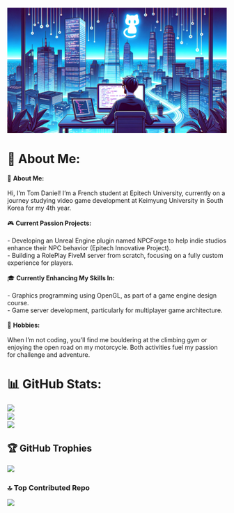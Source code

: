 ![Header Image](./HeaderImage.png)

# 💫 About Me:
🎤 **About Me:**<br><br>Hi, I’m Tom Daniel! I’m a French student at Epitech University, currently on a journey studying video game development at Keimyung University in South Korea for my 4th year.<br><br>🎮 **Current Passion Projects:**<br><br>- Developing an Unreal Engine plugin named NPCForge to help indie studios enhance their NPC behavior (Epitech Innovative Project).<br>- Building a RolePlay FiveM server from scratch, focusing on a fully custom experience for players.<br><br>🎓 **Currently Enhancing My Skills In:**<br><br>- Graphics programming using OpenGL, as part of a game engine design course.<br>- Game server development, particularly for multiplayer game architecture.<br><br>🧗 **Hobbies:**<br><br>When I’m not coding, you’ll find me bouldering at the climbing gym or enjoying the open road on my motorcycle. Both activities fuel my passion for challenge and adventure.

# 📊 GitHub Stats:
![](https://github-readme-stats.vercel.app/api?username=Grainbox&theme=dark&hide_border=false&include_all_commits=true&count_private=true)<br/>
![](https://github-readme-streak-stats.herokuapp.com/?user=Grainbox&theme=dark&hide_border=false)<br/>
![](https://github-readme-stats.vercel.app/api/top-langs/?username=Grainbox&theme=dark&hide_border=false&include_all_commits=true&count_private=true&layout=compact)

## 🏆 GitHub Trophies
![](https://github-profile-trophy.vercel.app/?username=Grainbox&theme=radical&no-frame=false&no-bg=true&margin-w=4)

### 🔝 Top Contributed Repo
![](https://github-contributor-stats.vercel.app/api?username=Grainbox&limit=5&theme=panda&combine_all_yearly_contributions=true)

<!-- Proudly created with GPRM ( https://gprm.itsvg.in ) -->
